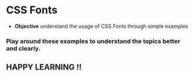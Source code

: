 # CSS Fonts
- **Objective** understand the usage of CSS Fonts through simple examples 

### Play around these examples to understand the topics better and clearly.

## HAPPY LEARNING !! 
